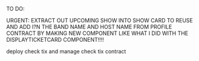 TO DO:

URGENT:
EXTRACT OUT UPCOMING SHOW INTO SHOW CARD TO REUSE AND ADD I?N THE BAND NAME AND HOST NAME FROM PROFILE CONTRACT BY MAKING NEW COMPONENT LIKE WHAT I DID WITH THE DISPLAYTICKETCARD COMPONENT!!!!    
    
    


deploy check tix and manage check tix contract